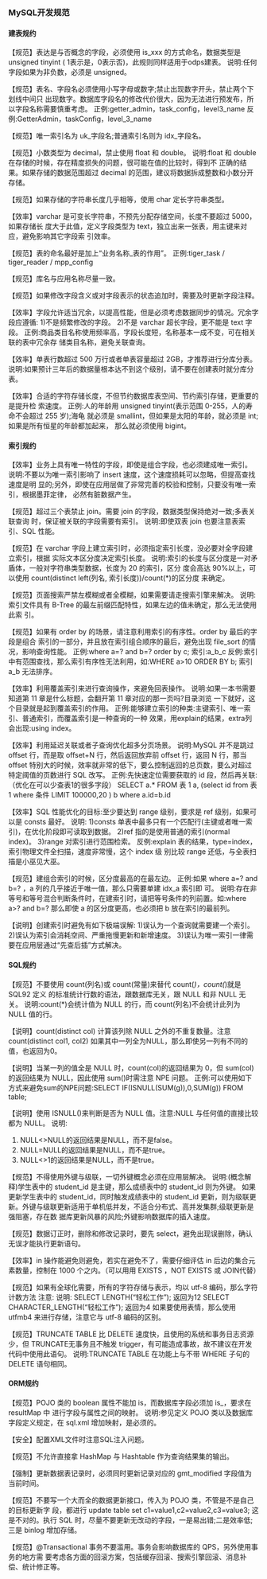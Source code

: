 ### MySQL开发规范
#### 建表规约
【规范】表达是与否概念的字段，必须使用 is_xxx 的方式命名，数据类型是 unsigned tinyint ( 1表示是，0表示否)，此规则同样适用于odps建表。 说明:任何字段如果为非负数，必须是 unsigned。

【规范】表名、字段名必须使用小写字母或数字;禁止出现数字开头，禁止两个下划线中间只 出现数字。数据库字段名的修改代价很大，因为无法进行预发布，所以字段名称需要慎重考虑。
正例:getter_admin，task_config，level3_name
反例:GetterAdmin，taskConfig，level_3_name

【规范】唯一索引名为 uk_字段名;普通索引名则为 idx_字段名。

【规范】小数类型为 decimal，禁止使用 float 和 double。
说明:float 和 double 在存储的时候，存在精度损失的问题，很可能在值的比较时，得到不 正确的结果。如果存储的数据范围超过 decimal 的范围，建议将数据拆成整数和小数分开存储。

【规范】如果存储的字符串长度几乎相等，使用 char 定长字符串类型。

【效率】varchar 是可变长字符串，不预先分配存储空间，长度不要超过 5000，如果存储长 度大于此值，定义字段类型为 text，独立出来一张表，用主键来对应，避免影响其它字段索 引效率。

【规范】表的命名最好是加上“业务名称_表的作用”。
正例:tiger_task / tiger_reader / mpp_config

【规范】库名与应用名称尽量一致。

【规范】如果修改字段含义或对字段表示的状态追加时，需要及时更新字段注释。

【效率】字段允许适当冗余，以提高性能，但是必须考虑数据同步的情况。冗余字段应遵循:
1)不是频繁修改的字段。
2)不是 varchar 超长字段，更不能是 text 字段。 正例:商品类目名称使用频率高，字段长度短，名称基本一成不变，可在相关联的表中冗余存 储类目名称，避免关联查询。

【效率】单表行数超过 500 万行或者单表容量超过 2GB，才推荐进行分库分表。 说明:如果预计三年后的数据量根本达不到这个级别，请不要在创建表时就分库分表。

【效率】合适的字符存储长度，不但节约数据库表空间、节约索引存储，更重要的是提升检 索速度。
正例:人的年龄用 unsigned tinyint(表示范围 0-255，人的寿命不会超过 255 岁);海龟 就必须是 smallint，但如果是太阳的年龄，就必须是 int;如果是所有恒星的年龄都加起来， 那么就必须使用 bigint。

#### 索引规约
【效率】业务上具有唯一特性的字段，即使是组合字段，也必须建成唯一索引。
说明:不要以为唯一索引影响了 insert 速度，这个速度损耗可以忽略，但提高查找速度是明 显的;另外，即使在应用层做了非常完善的校验和控制，只要没有唯一索引，根据墨菲定律， 必然有脏数据产生。

【规范】超过三个表禁止 join。需要 join 的字段，数据类型保持绝对一致;多表关联查询 时，保证被关联的字段需要有索引。
说明:即使双表 join 也要注意表索引、SQL 性能。

【规范】在 varchar 字段上建立索引时，必须指定索引长度，没必要对全字段建立索引，根据 实际文本区分度决定索引长度。
说明:索引的长度与区分度是一对矛盾体，一般对字符串类型数据，长度为 20 的索引，区分 度会高达 90%以上，可以使用 count(distinct left(列名, 索引长度))/count(*)的区分度 来确定。

【规范】页面搜索严禁左模糊或者全模糊，如果需要请走搜索引擎来解决。
说明:索引文件具有 B-Tree 的最左前缀匹配特性，如果左边的值未确定，那么无法使用此索 引。

【规范】如果有 order by 的场景，请注意利用索引的有序性。order by 最后的字段是组合 索引的一部分，并且放在索引组合顺序的最后，避免出现 file_sort 的情况，影响查询性能。
正例:where a=? and b=? order by c; 索引:a_b_c
反例:索引中有范围查找，那么索引有序性无法利用，如:WHERE a>10 ORDER BY b; 索引 a_b 无法排序。

【效率】利用覆盖索引来进行查询操作，来避免回表操作。
说明:如果一本书需要知道第 11 章是什么标题，会翻开第 11 章对应的那一页吗?目录浏览 一下就好，这个目录就是起到覆盖索引的作用。 正例:能够建立索引的种类:主键索引、唯一索引、普通索引，而覆盖索引是一种查询的一种 效果，用explain的结果，extra列会出现:using index。

【效率】利用延迟关联或者子查询优化超多分页场景。
说明:MySQL 并不是跳过 offset 行，而是取 offset+N 行，然后返回放弃前 offset 行，返回 N 行，那当 offset 特别大的时候，效率就非常的低下，要么控制返回的总页数，要么对超过 特定阈值的页数进行 SQL 改写。
正例:先快速定位需要获取的 id 段，然后再关联:（优化在可以少查表1的很多字段）
SELECT a.* FROM 表 1 a, (select id from 表 1 where 条件 LIMIT 100000,20 ) b where a.id=b.id

【效率】SQL 性能优化的目标:至少要达到 range 级别，要求是 ref 级别，如果可以是 consts 最好。
说明:
1)consts 单表中最多只有一个匹配行(主键或者唯一索引)，在优化阶段即可读取到数据。
2)ref 指的是使用普通的索引(normal index)。
3)range 对索引进行范围检索。
反例:explain 表的结果，type=index，索引物理文件全扫描，速度非常慢，这个 index 级 别比较 range 还低，与全表扫描是小巫见大巫。

【规范】建组合索引的时候，区分度最高的在最左边。
正例:如果 where a=? and b=? ，a 列的几乎接近于唯一值，那么只需要单建 idx_a 索引即 可。
说明:存在非等号和等号混合判断条件时，在建索引时，请把等号条件的列前置。如:where a>? and b=? 那么即使 a 的区分度更高，也必须把 b 放在索引的最前列。

【说明】创建索引时避免有如下极端误解:
1)误认为一个查询就需要建一个索引。
2)误认为索引会消耗空间、严重拖慢更新和新增速度。
3)误认为唯一索引一律需要在应用层通过“先查后插”方式解决。

#### SQL规约
【规范】不要使用 count(列名)或 count(常量)来替代 count(*)，count(*)就是 SQL92 定义 的标准统计行数的语法，跟数据库无关，跟 NULL 和非 NULL 无关。
说明:count(*)会统计值为 NULL 的行，而 count(列名)不会统计此列为 NULL 值的行。

【说明】count(distinct col) 计算该列除 NULL 之外的不重复数量。注意 count(distinct col1, col2) 如果其中一列全为NULL，那么即使另一列有不同的值，也返回为0。

【说明】当某一列的值全是 NULL 时，count(col)的返回结果为 0，但 sum(col)的返回结果为 NULL，因此使用 sum()时需注意 NPE 问题。
正例:可以使用如下方式来避免sum的NPE问题:SELECT IF(ISNULL(SUM(g)),0,SUM(g)) FROM table;

【说明】使用 ISNULL()来判断是否为 NULL 值。注意:NULL 与任何值的直接比较都为 NULL。
说明:
1) NULL<>NULL的返回结果是NULL，而不是false。
2) NULL=NULL的返回结果是NULL，而不是true。
3) NULL<>1的返回结果是NULL，而不是true。

【规范】不得使用外键与级联，一切外键概念必须在应用层解决。
说明:(概念解释)学生表中的 student_id 是主键，那么成绩表中的 student_id 则为外键。 如果更新学生表中的 student_id，同时触发成绩表中的 student_id 更新，则为级联更新。外键与级联更新适用于单机低并发，不适合分布式、高并发集群;级联更新是强阻塞，存在数 据库更新风暴的风险;外键影响数据库的插入速度。

【规范】数据订正时，删除和修改记录时，要先 select，避免出现误删除，确认无误才能执行更新语句。

【效率】in 操作能避免则避免，若实在避免不了，需要仔细评估 in 后边的集合元素数量，控制在 1000 个之内。（可以用用 EXISTS ，NOT EXISTS 或 JOIN代替）

【规范】如果有全球化需要，所有的字符存储与表示，均以 utf-8 编码，那么字符计数方法 注意:
说明:
SELECT LENGTH(“轻松工作”); 返回为12
SELECT CHARACTER_LENGTH(“轻松工作”); 返回为4 如果要使用表情，那么使用 utfmb4 来进行存储，注意它与 utf-8 编码的区别。

【规范】TRUNCATE TABLE 比 DELETE 速度快，且使用的系统和事务日志资源少，但 TRUNCATE无事务且不触发 trigger，有可能造成事故，故不建议在开发代码中使用此语句。
说明:TRUNCATE TABLE 在功能上与不带 WHERE 子句的 DELETE 语句相同。

#### ORM规约
【规范】POJO 类的 boolean 属性不能加 is，而数据库字段必须加 is_，要求在 resultMap 中 进行字段与属性之间的映射。
说明:参见定义 POJO 类以及数据库字段定义规定，在 sql.xml 增加映射，是必须的。

【安全】配置XML文件时注意SQL注入问题。

【规范】不允许直接拿 HashMap 与 Hashtable 作为查询结果集的输出。

【强制】更新数据表记录时，必须同时更新记录对应的 gmt_modified 字段值为当前时间。

【规范】不要写一个大而全的数据更新接口，传入为 POJO 类，不管是不是自己的目标更新字 段，都进行 update table set c1=value1,c2=value2,c3=value3; 这是不对的。执行 SQL 时，尽量不要更新无改动的字段，一是易出错;二是效率低;三是 binlog 增加存储。

【规范】@Transactional 事务不要滥用。事务会影响数据库的 QPS，另外使用事务的地方需 要考虑各方面的回滚方案，包括缓存回滚、搜索引擎回滚、消息补偿、统计修正等。